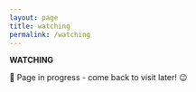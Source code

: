 ```yaml
---
layout: page
title: watching
permalink: /watching
---
```


<b>WATCHING</b>

🚧 Page in progress - come back to visit later! 😉

<style>
  .wrapper {
    max-width: 58em;
  }
</style>